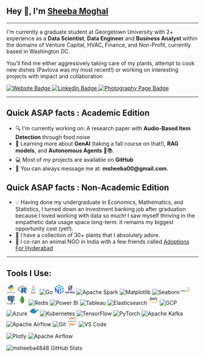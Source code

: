 <h2>Hey 👋, I'm <a href="https://sheebamoghal.georgetown.domains/">Sheeba Moghal</a></h2>

----

<p>I'm currently a graduate student at Georgetown University with 2+ experience as a <strong>Data Scientist</strong>, <strong>Data Engineer</strong> and <strong> Business Analyst </strong> within the domains of Venture Capital, HVAC, Finance, and Non-Profit, currently based in Washington DC. </p>

<p> You'll find me either aggressively taking care of my plants, attempt to cook new dishes (Pavlova was my most recent!) or working on interesting projects with impact and collaboration</p>

<p>
  <a href="https://sheebamoghal.georgetown.domains/">
    <img src="https://img.shields.io/badge/-Website-4E69C8?style=flat-square&amp;labelColor=4E69C8&amp;logo=Firefox&amp;link=https://sheebamoghal.georgetown.domains/" alt="Website Badge">
  </a> 
  <a href="https://www.linkedin.com/in/moghalsheeba/">
    <img src="https://img.shields.io/badge/-LinkedIn-0077B5?style=flat-square&amp;labelColor=0077B5&amp;logo=LinkedIn&amp;link=https://www.linkedin.com/in/moghalsheeba/" alt="LinkedIn Badge">
  </a> 
  <a href="https://sheebamoghal.georgetown.domains/portfolio_website/pastmonth.html">
    <img src="https://img.shields.io/badge/-Photography%20Page-ff69b4?style=flat-square&amp;labelColor=ff69b4&amp;logo=Camera&amp;link=https://sheebamoghal.georgetown.domains/portfolio_website/pastmonth.html" alt="Photography Page Badge">
  </a>
</p>

---

<h2> Quick ASAP facts : Academic Edition </h2>

<ul>
  <li>🔍 I'm currently working on: A research paper with <strong>Audio-Based Item Detection</strong> through food noise</li>
  <li>📖 Learning more about <strong>GenAI</strong> (taking a fall course on that!), <strong>RAG models</strong>, and <strong>Autonomous Agents</strong> 🤖📚.</li>
  <li>💻 Most of my projects are available on <strong>GitHub</strong></li>
  <li>📩 You can always message me at: <strong>msheeba00@gmail.com</strong>.</li>
</ul>


<h2> Quick ASAP facts : Non-Academic Edition </h2>

<ul>
  <li>💡 Having done my undergraduate in Economics, Mathematics, and Statistics, I turned down an investment banking job after graduation because I loved working with data so much! I saw myself thriving in the empathetic data usage space long-term. It remains my biggest opportunity cost (yet!).</li>
  <li>🌱 I have a collection of 30+ plants that I absolutely adore.</li>
  <li>🐾 I co-ran an animal NGO in India with a few friends called <a href="https://www.instagram.com/adoptionsforhyderabad/">Adoptions For Hyderabad</a></li>
</ul>

----

<h2> Tools I Use:</h2>
<p align="left">
  <!-- Tools -->
  <img src="https://raw.githubusercontent.com/devicons/devicon/master/icons/python/python-original-wordmark.svg" alt="Python" width="25" height="25" />
  <img src="https://raw.githubusercontent.com/devicons/devicon/master/icons/r/r-original.svg" alt="R" width="25" height="25" />
  <img src="https://raw.githubusercontent.com/devicons/devicon/master/icons/java/java-original-wordmark.svg" alt="Java" width="25" height="25" />
  <img src="https://cdn.jsdelivr.net/gh/devicons/devicon/icons/go/go-original.svg" alt="Go" width="25" height="25" />
  <img src="https://raw.githubusercontent.com/devicons/devicon/master/icons/numpy/numpy-original.svg" alt="NumPy" width="25" height="25" />
  <img src="https://raw.githubusercontent.com/devicons/devicon/master/icons/pandas/pandas-original-wordmark.svg" alt="Pandas" width="25" height="25" />
  <img src="https://upload.wikimedia.org/wikipedia/commons/f/f3/Apache_Spark_logo.svg" alt="Apache Spark" width="25" height="25" />
  <img src="https://matplotlib.org/_static/images/logo2.svg" alt="Matplotlib" width="25" height="25" />
  <img src="https://seaborn.pydata.org/_images/logo-mark-lightbg.svg" alt="Seaborn" width="25" height="25" />
  <img src="https://raw.githubusercontent.com/devicons/devicon/master/icons/mysql/mysql-original-wordmark.svg" alt="MySQL" width="25" height="25" />
  <img src="https://raw.githubusercontent.com/devicons/devicon/master/icons/postgresql/postgresql-original-wordmark.svg" alt="PostgreSQL" width="25" height="25" />
  <img src="https://raw.githubusercontent.com/devicons/devicon/master/icons/mongodb/mongodb-original.svg" alt="MongoDB" width="25" height="25" />
  <img src="https://cdn.jsdelivr.net/gh/devicons/devicon/icons/redis/redis-original-wordmark.svg" alt="Redis" width="25" height="25" />
  <img src="https://upload.wikimedia.org/wikipedia/commons/c/cf/New_Power_BI_Logo.svg" alt="Power BI" width="25" height="25" />
  <img src="https://cdn.worldvectorlogo.com/logos/tableau-software.svg" alt="Tableau" width="25" height="25" />

  <img src="https://cdn.jsdelivr.net/gh/devicons/devicon/icons/elasticsearch/elasticsearch-original.svg" alt="Elasticsearch" width="25" height="25" />
  <img src="https://raw.githubusercontent.com/github/explore/80688e429a7d4ef2fca1e82350fe8e3517d3494d/topics/aws/aws.png" alt="AWS" width="25" height="25" />
  <img src="https://www.vectorlogo.zone/logos/google_cloud/google_cloud-icon.svg" alt="GCP" width="25" height="25" />
  <img src="https://cdn.jsdelivr.net/gh/devicons/devicon/icons/azure/azure-original.svg" alt="Azure" width="25" height="25" />
  <img src="https://raw.githubusercontent.com/devicons/devicon/master/icons/docker/docker-original.svg" alt="Docker" width="25" height="25" />
  <img src="https://www.vectorlogo.zone/logos/kubernetes/kubernetes-icon.svg" alt="Kubernetes" width="25" height="25" />
  <img src="https://cdn.jsdelivr.net/gh/devicons/devicon/icons/tensorflow/tensorflow-original.svg" alt="TensorFlow" width="25" height="25" />
  <img src="https://cdn.jsdelivr.net/gh/devicons/devicon/icons/pytorch/pytorch-original.svg" alt="PyTorch" width="25" height="25" />
  <img src="https://www.vectorlogo.zone/logos/apache_kafka/apache_kafka-icon.svg" alt="Apache Kafka" width="25" height="25" />
  <img src="https://cdn.jsdelivr.net/gh/devicons/devicon/icons/airflow/airflow-original.svg" alt="Apache Airflow" width="25" height="25" />
  <img src="https://cdn.jsdelivr.net/gh/devicons/devicon/icons/git/git-original-wordmark.svg" alt="Git" width="25" height="25" />
  <img src="https://raw.githubusercontent.com/devicons/devicon/master/icons/jupyter/jupyter-original-wordmark.svg" alt="Jupyter" width="25" height="25" />
  <img src="https://cdn.jsdelivr.net/gh/devicons/devicon/icons/vscode/vscode-original-wordmark.svg" alt="VS Code" width="25" height="25" />
</p>

<p align="left">

  <!-- Plotly -->
  <img src="https://raw.githubusercontent.com/plotly/plotly.js/master/dist/logo-text.png" alt="Plotly" width="25" height="25" />

  <!-- Apache Airflow -->
  <img src="https://airflow.apache.org/images/logo.svg" alt="Apache Airflow" width="25" height="25" />
</p>



<!--- this is for the stats section --->
<img src="https://github-readme-stats.vercel.app/api?username=msheeba4848&show_icons=true&count_private=true" alt="msheeba4848 GitHub Stats">

